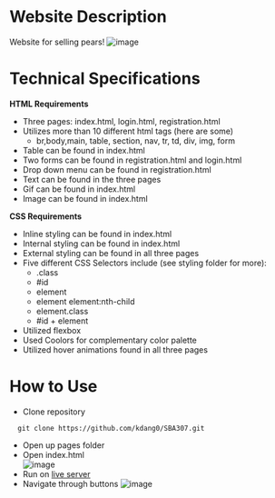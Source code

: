 # Website Description
Website for selling pears! 
![image](https://github.com/user-attachments/assets/1ed564d1-2674-4696-b58f-cd68baa5bd0d)
# Technical Specifications
  **HTML Requirements**
   * Three pages: index.html, login.html, registration.html
   * Utilizes more than 10 different html tags (here are some)
     * br,body,main, table, section, nav, tr, td, div, img, form
   * Table can be found in index.html
   * Two forms can be found in registration.html and login.html
   * Drop down menu can be found in registration.html
   * Text can be found in the three pages
   * Gif can be found in index.html
   * Image can be found in index.html
  
   **CSS Requirements**
   * Inline styling can be found in index.html
   * Internal styling can be found in index.html
   * External styling can be found in all three pages
   * Five different CSS Selectors include (see styling folder for more):
     * .class
     * #id
     * element
     * element element:nth-child
     * element.class
     * #id + element
   * Utilized flexbox
   * Used Coolors for complementary color palette 
   * Utilized hover animations found in all three pages
# How to Use
  * Clone repository
  ```
    git clone https://github.com/kdang0/SBA307.git
  ```
  * Open up pages folder
  * Open index.html <br>
  ![image](https://github.com/user-attachments/assets/89d1fdd6-881a-45a5-83c2-67985ca44c46) 
  * Run on [live server](https://marketplace.visualstudio.com/items?itemName=ritwickdey.LiveServer)
  * Navigate through buttons
  ![image](https://github.com/user-attachments/assets/1c2df694-6e48-4c82-bb8d-43354a638acd)

        
